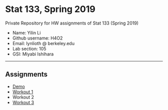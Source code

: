 # Stat 133, Spring 2019

Private Repository for HW assignments of Stat 133 (Spring 2019)

- Name: Yilin Li
- Github username: H4O2
- Email: lynlioth @ berkeley.edu
- Lab section: 105
- GSI: Miyabi Ishihara

-----

## Assignments

- [Demo](demo)
- [Workout 1](workout1)
- Workout 2
- [Workout 3](binomial)


